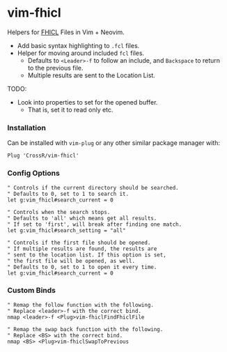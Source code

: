 # vim-fhicl

Helpers for [FHICL](https://cdcvs.fnal.gov/redmine/projects/fhicl/wiki) Files in Vim + Neovim.

 * Add basic syntax highlighting to `.fcl` files.
 * Helper for moving around included `fcl` files.
     * Defaults to `<Leader>-f` to follow an include, and `Backspace` to return to the previous file.
     * Multiple results are sent to the Location List.

TODO:
 * Look into properties to set for the opened buffer.
    * That is, set it to read only etc.

### Installation

Can be installed with `vim-plug` or any other similar package manager with:

```vim
Plug 'CrossR/vim-fhicl'
```

### Config Options

```vim
" Controls if the current directory should be searched.
" Defaults to 0, set to 1 to search it.
let g:vim_fhicl#search_current = 0

" Controls when the search stops.
" Defaults to 'all' which means get all results.
" If set to 'first', will break after finding one match.
let g:vim_fhicl#search_setting = "all"

" Controls if the first file should be opened.
" If multiple results are found, the results are
" sent to the location list. If this option is set,
" the first file will be opened, as well.
" Defaults to 0, set to 1 to open it every time.
let g:vim_fhicl#search_current = 0
```

### Custom Binds

```vim
" Remap the follow function with the following.
" Replace <leader>-f with the correct bind.
nmap <leader>-f <Plug>vim-fhiclFindFhiclFile

" Remap the swap back function with the following.
" Replace <BS> with the correct bind.
nmap <BS> <Plug>vim-fhiclSwapToPrevious

```
